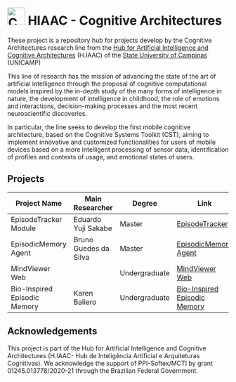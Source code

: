 # <img src="./fig/arqcog-2.svg" alt="Cognitive Architecture Team Logo" width="40" height="40"> HIAAC - Cognitive Architectures

These project is a repository hub for projects develop by the Cognitive Architectures research line from the [Hub for Artificial Intelligence and Cognitive Architectures](https://hiaac.unicamp.br/en/) (H.IAAC) of the [State University of Campinas](https://www.unicamp.br/unicamp/) (UNICAMP)

This line of research has the mission of advancing the state of the art of artificial intelligence through the proposal of cognitive computational models inspired by the in-depth study of the many forms of intelligence in nature, the development of intelligence in childhood, the role of emotions and interactions, decision-making processes and the most recent neuroscientific discoveries.

In particular, the line seeks to develop the first mobile cognitive architecture, based on the Cognitive Systems Toolkit (CST), aiming to implement innovative and customized functionalities for users of mobile devices based on a more intelligent processing of sensor data, identification of profiles and contexts of usage, and emotional states of users.

## Projects

|Project Name| Main Researcher | Degree | Link|
|---|---|---|---|
|EpisodeTracker Module| Eduardo Yuji Sakabe| Master | [EpisodeTracker](https://github.com/CST-Group/EpisodeTrackerModule/tree/master)|
|EpisodicMemory Agent| Bruno Guedes da Silva| Master | [EpisodicMemory Agent](https://github.com/H-IAAC/EpisodicMemoryAgent/tree/main)|
|MindViewer Web| | Undergraduate| [MindViewer Web](https://github.com/H-IAAC/mindviewer-web)|
|Bio-Inspired Episodic Memory| Karen Baliero| Undergraduate| [Bio-Inspired Episodic Memory](https://github.com/H-IAAC/episodic-memory/tree/master)|

## Acknowledgements

This project is part of the Hub for Artificial Intelligence and Cognitive Architectures (H.IAAC- Hub de Inteligência Artificial e Arquiteturas Cognitivas). We acknowledge the support of PPI-Softex/MCTI by grant 01245.013778/2020-21 through the Brazilian Federal Government.
